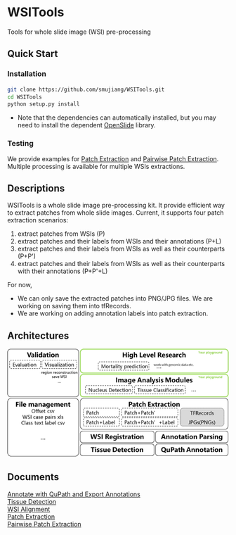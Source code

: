 # WSITools
Tools for whole slide image (WSI) pre-processing
## Quick Start
### Installation
```bash
git clone https://github.com/smujiang/WSITools.git
cd WSITools
python setup.py install
```
* Note that the dependencies can automatically installed, but you may need to install the dependent [OpenSlide](https://openslide.org/) library.
### Testing
We provide examples for [Patch Extraction](docs/patch_extraction/patch_extraction.md) and [Pairwise Patch Extraction](docs/patch_extraction/pairwise_patch_extraction.md). Multiple processing is available for multiple WSIs extractions.

## Descriptions
WSITools is a whole slide image pre-processing kit. It provide efficient way to extract patches from whole slide images.
Current, it supports four patch extraction scenarios:
1. extract patches from WSIs (P)
2. extract patches and their labels from WSIs and their annotations (P+L)
3. extract patches and their labels from WSIs as well as their counterparts (P+P')
4. extract patches and their labels from WSIs as well as their counterparts with their annotations (P+P'+L)

For now,
* We can only save the extracted patches into PNG/JPG files. We are working on saving them into tfRecords.
* We are working on adding annotation labels into patch extraction.

## Architectures
![Architecture](docs/imgs/arch.png)
## Documents
[Annotate with QuPath and Export Annotations](docs/wsi_annotation/QuPath_scripts/readme.md)   
[Tissue Detection](docs/tissue_detection/tissue_detector.md)   
[WSI Alignment](docs/wsi_registration/wsi_registration.md)    
[Patch Extraction](docs/patch_extraction/patch_extraction.md)     
[Pairwise Patch Extraction](docs/patch_extraction/pairwise_patch_extraction.md)

